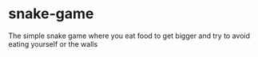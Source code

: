 snake-game
==========

The simple snake game where you eat food to get bigger and try to avoid eating yourself or the walls

